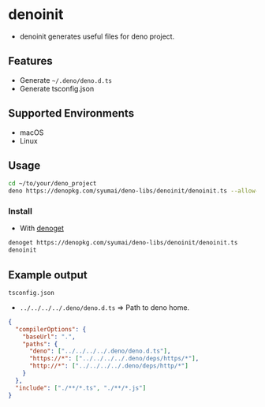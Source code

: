 # denoinit

- denoinit generates useful files for deno project.

## Features

- Generate `~/.deno/deno.d.ts`
- Generate tsconfig.json

## Supported Environments

- macOS
- Linux

## Usage

```sh
cd ~/to/your/deno_project
deno https://denopkg.com/syumai/deno-libs/denoinit/denoinit.ts --allow-write --allow-env --allow-run
```

### Install

- With [denoget](https://github.com/syumai/denoget)

```sh
denoget https://denopkg.com/syumai/deno-libs/denoinit/denoinit.ts
denoinit
```

## Example output

`tsconfig.json`

- `../../../../.deno/deno.d.ts` => Path to deno home.

```json
{
  "compilerOptions": {
    "baseUrl": ".",
    "paths": {
      "deno": ["../../../../.deno/deno.d.ts"],
      "https://*": ["../../../../.deno/deps/https/*"],
      "http://*": ["../../../../.deno/deps/http/*"]
    }
  },
  "include": ["./**/*.ts", "./**/*.js"]
}
```
